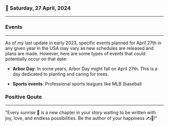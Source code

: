 ### 📅 Saturday, 27 April, 2024
------
### Events
------
As of my last update in early 2023, specific events planned for April 27th in any given year in the USA may vary as new schedules are released and plans are made. However, here are some types of events that could potentially occur on that date:

- **Arbor Day**: In some years, Arbor Day might fall on April 27th. This is a day dedicated to planting and caring for trees.
  
- **Sports events**: Professional sports leagues like MLB (baseball
### Positive Qoute
------
"Every sunrise 🌅 is a new chapter in your story waiting to be written with joy, love, and endless possibilities. Be the author of your happiness ✍️💖!"
